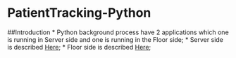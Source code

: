 # PatientTracking-Python

##Introduction
    * Python background process have 2 applications which one is running in Server side and one is running in the Floor side;
    * Server side is described [Here](https://github.com/qinjie/PatientTracking-Python#server);
    * Floor side is described [Here](https://github.com/qinjie/PatientTracking-Python#floor);